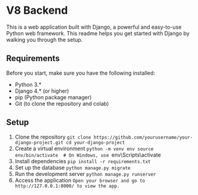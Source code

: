 # V8 Backend
This is a web application built with Django, a powerful and easy-to-use Python web framework. This readme helps you get started with Django by walking you through the setup.

## Requirements
Before you start, make sure you have the following installed:
* Python 3.*
* Django 4.* (or higher)
* pip (Python package manager)
* Git (to clone the repository and colab)

## Setup
1. Clone the repository
`git clone https://github.com/yourusername/your-django-project.git
cd your-django-project
`
2. Create a virtual environment
`python -m venv env
source env/bin/activate  # On Windows, use `env\Scripts\activate`
`
3. Install dependencies
`pip install -r requirements.txt
`
4. Set up the database
`python manage.py migrate
`
5. Run the development server
`python manage.py runserver
`
6. Access the application
`Open your browser and go to http://127.0.0.1:8000/ to view the app.
`